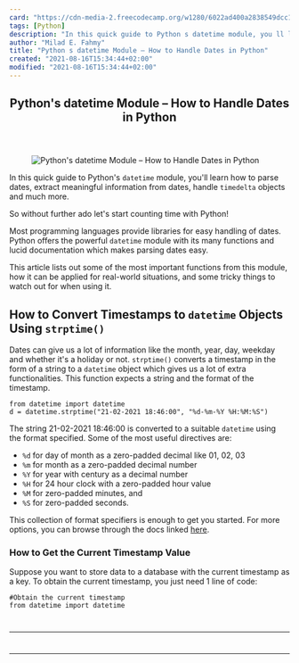 ```yaml
---
card: "https://cdn-media-2.freecodecamp.org/w1280/6022ad400a2838549dcc1f89.jpg"
tags: [Python]
description: "In this quick guide to Python s datetime module, you ll learn"
author: "Milad E. Fahmy"
title: "Python s datetime Module – How to Handle Dates in Python"
created: "2021-08-16T15:34:44+02:00"
modified: "2021-08-16T15:34:44+02:00"
---
```

<div class="site-wrapper">
<main id="site-main" class="site-main outer">
<div class="inner">
<article class="post-full post tag-python tag-modules ">
<header class="post-full-header">
<h1 class="post-full-title">Python's datetime Module – How to Handle Dates in Python</h1>
</header>
<figure class="post-full-image">
<picture>
<source media="(max-width: 700px)" sizes="1px" srcset="data:image/gif;base64,R0lGODlhAQABAIAAAAAAAP///yH5BAEAAAAALAAAAAABAAEAAAIBRAA7 1w">
<source media="(min-width: 701px)" sizes="(max-width: 800px) 400px,
(max-width: 1170px) 700px,
1400px" srcset="https://cdn-media-2.freecodecamp.org/w1280/6022ad400a2838549dcc1f89.jpg 300w,
https://cdn-media-2.freecodecamp.org/w1280/6022ad400a2838549dcc1f89.jpg 600w,
https://cdn-media-2.freecodecamp.org/w1280/6022ad400a2838549dcc1f89.jpg 1000w,
https://cdn-media-2.freecodecamp.org/w1280/6022ad400a2838549dcc1f89.jpg 2000w">
<img onerror="this.style.display='none'" src="https://cdn-media-2.freecodecamp.org/w1280/6022ad400a2838549dcc1f89.jpg" alt="Python's datetime Module – How to Handle Dates in Python">
</picture>
</figure>
<section class="post-full-content">
<div class="post-content">
<p>In this quick guide to Python's <code>datetime</code> module, you'll learn how to parse dates, extract meaningful information from dates, handle <code>timedelta</code> objects and much more. </p><p>So without further ado let's start counting time with Python!</p><p>Most programming languages provide libraries for easy handling of dates. Python offers the powerful <code>datetime</code> module with its many functions and lucid documentation which makes parsing dates easy. </p><p>This article lists out some of the most important functions from this module, how it can be applied for real-world situations, and some tricky things to watch out for when using it. </p><h2 id="how-to-convert-timestamps-to-datetime-objects-using-strptime-">How to Convert Timestamps to <code>datetime</code> Objects Using <code>strptime()</code></h2><p>Dates can give us a lot of information like the month, year, day, weekday and whether it's a holiday or not. <code>strptime()</code> converts a timestamp in the form of a string to a <code>datetime</code> object which gives us a lot of extra functionalities. This function expects a string and the format of the timestamp. </p><pre><code>from datetime import datetime
d = datetime.strptime("21-02-2021 18:46:00", "%d-%m-%Y %H:%M:%S")</code></pre><p>The string 21-02-2021 18:46:00 is converted to a suitable <code>datetime</code> using the format specified. Some of the most useful directives are:</p><ul><li><code>%d</code> for day of month as a zero-padded decimal like 01, 02, 03 </li><li><code>%m</code> for month as a zero-padded decimal number</li><li><code>%Y</code> for year with century as a decimal number</li><li><code>%H</code> for 24 hour clock with a zero-padded hour value</li><li><code>%M</code> for zero-padded minutes, and </li><li><code>%S</code> for zero-padded seconds.</li></ul><p>This collection of format specifiers is enough to get you started. For more options, you can browse through the docs linked <a href="https://docs.python.org/3/library/datetime.html#strftime-strptime-behavior">here</a>. </p><h3 id="how-to-get-the-current-timestamp-value">How to Get the Current Timestamp Value</h3><p>Suppose you want to store data to a database with the current timestamp as a key. To obtain the current timestamp, you just need 1 line of code:</p><pre><code class="language-python">#Obtain the current timestamp
from datetime import datetime
</div>
<hr>
<hr>
</section>
</article>
</div>
</main>
</div>
<!-- Google Tag Manager (noscript) -->
<!-- End Google Tag Manager (noscript) -->
